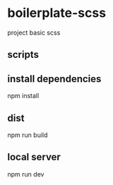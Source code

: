 # boilerplate-scss

project basic scss

## scripts

## install dependencies

npm install

## dist

npm run build

## local server

npm run dev
